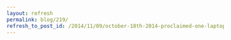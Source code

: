 ```yaml
---
layout: refresh
permalink: blog/219/
refresh_to_post_id: /2014/11/09/october-18th-2014-proclaimed-one-laptop-per-child-day
---
```

